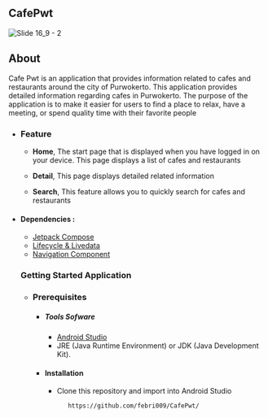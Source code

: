 ## CafePwt
![Slide 16_9 - 2](https://ibb.co/FWwcBwj)

## About
Cafe Pwt is an application that provides information related to cafes and restaurants around the city of Purwokerto. This application provides detailed information regarding cafes in Purwokerto. The purpose of the application is to make it easier for users to find a place to relax, have a meeting, or spend quality time with their favorite people

 - ### Feature
   
      * **Home**, The start page that is displayed when you have logged in on your device. This page displays a list of cafes and restaurants
      
      *  **Detail**, This page displays detailed related information
 
      * **Search**, This feature allows you to quickly search for cafes and restaurants

* #### Dependencies :
  - [Jetpack Compose](https://developer.android.com/jetpack/compose)
  - [Lifecycle & Livedata](https://developer.android.com/jetpack/androidx/releases/lifecycle)
  - [Navigation Component](https://developer.android.com/jetpack/androidx/releases/navigation)

  ### Getting Started Application

  - ### Prerequisites
      - ##### Tools Sofware
        - [Android Studio](https://developer.android.com/studio)
        - JRE (Java Runtime Environment) or JDK (Java Development Kit).

      - #### Installation
        - Clone this repository and import into Android Studio    
            ```
               https://github.com/febri009/CafePwt/
            ``` 
